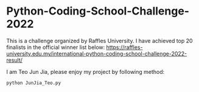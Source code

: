 # Python-Coding-School-Challenge-2022

This is a challenge organized by Raffles University. I have achieved top 20 finalists in the official winner list below:
https://raffles-university.edu.my/international-python-coding-school-challenge-2022-result/

I am Teo Jun Jia, please enjoy my project by following method:
```
python JunJia_Teo.py
```
